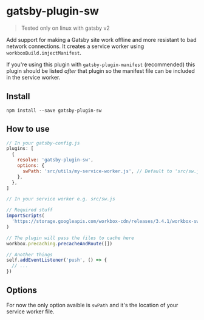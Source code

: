 # gatsby-plugin-sw

> Tested only on linux with gatsby v2

Add support for making a Gatsby site work offline and more resistant to
bad network connections. It creates a service worker using `workboxBuild.injectManifest`.

If you're using this plugin with `gatsby-plugin-manifest` (recommended) this
plugin should be listed _after_ that plugin so the manifest file can be included
in the service worker.

## Install

`npm install --save gatsby-plugin-sw`

## How to use

```javascript
// In your gatsby-config.js
plugins: [
  {
    resolve: 'gatsby-plugin-sw',
    options: {
      swPath: 'src/utils/my-service-worker.js', // Default to 'src/sw.js'
    },
  },
]
```

```javascript
// In your service worker e.g. src/sw.js

// Required stuff
importScripts(
  'https://storage.googleapis.com/workbox-cdn/releases/3.4.1/workbox-sw.js'
)

// The plugin will pass the files to cache here
workbox.precaching.precacheAndRoute([])

// Another things
self.addEventListener('push', () => {
  // ...
})
```

## Options

For now the only option avaible is `swPath` and it's the location of your service worker file.
